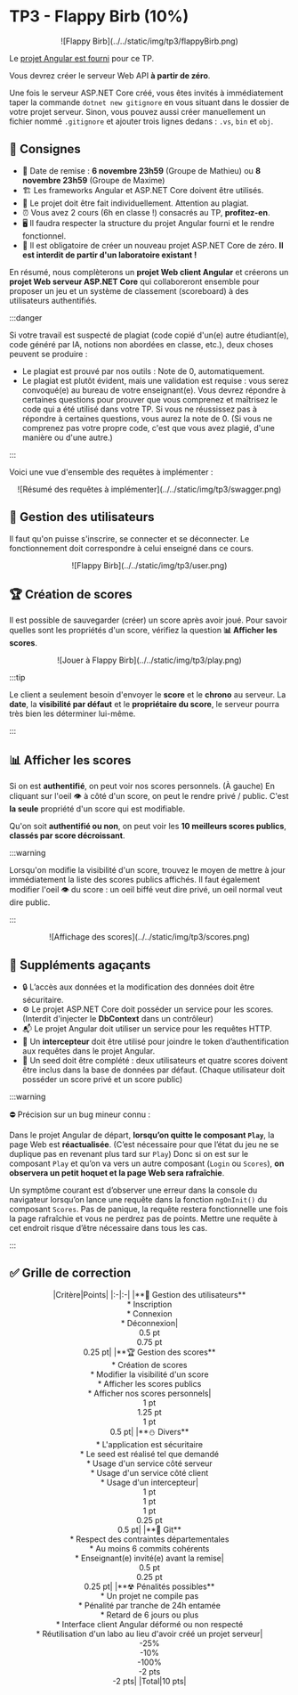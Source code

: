 # TP3 - Flappy Birb (10%)

<center>![Flappy Birb](../../static/img/tp3/flappyBirb.png)</center>

Le [projet Angular est fourni](../../static/files/tp3.zip) pour ce TP. 

Vous devrez créer le serveur Web API **à partir de zéro**. 

Une fois le serveur ASP.NET Core créé, vous êtes invités à immédiatement taper la commande `dotnet new gitignore` en vous situant dans le dossier de votre projet serveur. Sinon, vous pouvez aussi créer manuellement un fichier nommé `.gitignore` et ajouter trois lignes dedans : `.vs`, `bin` et `obj`.

## 📝 Consignes

* 📅 Date de remise : **6 novembre 23h59** (Groupe de Mathieu) ou **8 novembre 23h59** (Groupe de Maxime)
* 🏗 Les frameworks Angular et ASP.NET Core doivent être utilisés.
* 👤 Le projet doit être fait individuellement. Attention au plagiat.
* ⏰ Vous avez 2 cours (6h en classe !) consacrés au TP, **profitez-en**.
* 🖥 Il faudra respecter la structure du projet Angular fourni et le rendre fonctionnel.
* 🥚 Il est obligatoire de créer un nouveau projet ASP.NET Core de zéro. **Il est interdit de partir d'un laboratoire existant !**

En résumé, nous complèterons un **projet Web client Angular** et créerons un **projet Web serveur ASP.NET Core** qui collaboreront ensemble pour proposer un jeu et un système de classement (scoreboard) à des utilisateurs authentifiés.

:::danger
 
Si votre travail est suspecté de plagiat (code copié d'un(e) autre étudiant(e), code généré par IA, notions non abordées en classe, etc.), deux choses peuvent se produire :
 
* Le plagiat est prouvé par nos outils : Note de 0, automatiquement.
* Le plagiat est plutôt évident, mais une validation est requise : vous serez convoqué(e) au bureau de votre enseignant(e). Vous devrez répondre à certaines questions pour prouver que vous comprenez et maîtrisez le code qui a été utilisé dans votre TP. Si vous ne réussissez pas à répondre à certaines questions, vous aurez la note de 0. (Si vous ne comprenez pas votre propre code, c'est que vous avez plagié, d'une manière ou d'une autre.)
 
:::

Voici une vue d'ensemble des requêtes à implémenter :

<center>![Résumé des requêtes à implémenter](../../static/img/tp3/swagger.png)</center>

## 👥 Gestion des utilisateurs

Il faut qu'on puisse s'inscrire, se connecter et se déconnecter. Le fonctionnement doit correspondre à celui enseigné dans ce cours.

<center>![Flappy Birb](../../static/img/tp3/user.png)</center>

## 🏆 Création de scores 

Il est possible de sauvegarder (créer) un score après avoir joué. Pour savoir quelles sont les propriétés d'un score, vérifiez la question **📊 Afficher les scores**.

<center>![Jouer à Flappy Birb](../../static/img/tp3/play.png)</center>

:::tip

Le client a seulement besoin d'envoyer le **score** et le **chrono** au serveur. La **date**, la **visibilité par défaut** et le **propriétaire du score**, le serveur pourra très bien les déterminer lui-même.

:::

## 📊 Afficher les scores

Si on est **authentifié**, on peut voir nos scores personnels. (À gauche) En cliquant sur l'oeil 👁 à côté d'un score, on peut le rendre privé / public. C'est **la seule** propriété d'un score qui est modifiable.

Qu'on soit **authentifié ou non**, on peut voir les **10 meilleurs scores publics**, **classés par score décroissant**.

:::warning

Lorsqu'on modifie la visibilité d'un score, trouvez le moyen de mettre à jour immédiatement la liste des scores publics affichés. Il faut également modifier l'oeil 👁 du score : un oeil biffé veut dire privé, un oeil normal veut dire public.

:::

<center>![Affichage des scores](../../static/img/tp3/scores.png)</center>

## 🤬 Suppléments agaçants

* 🔒 L’accès aux données et la modification des données doit être sécuritaire.
* ⚙ Le projet ASP.NET Core doit posséder un service pour les scores. (Interdit d'injecter le **DbContext** dans un contrôleur)
* 📬 Le projet Angular doit utiliser un service pour les requêtes HTTP.
* 📶 Un **intercepteur** doit être utilisé pour joindre le token d’authentification aux requêtes dans le projet Angular.
* 🌱 Un seed doit être complété : deux utilisateurs et quatre scores doivent être inclus dans la base de données par défaut. (Chaque utilisateur doit posséder un score privé et un score public)

:::warning

⛔ Précision sur un bug mineur connu :

Dans le projet Angular de départ, **lorsqu’on quitte le composant `Play`**, la page Web est **réactualisée**. (C’est nécessaire pour que l’état du jeu ne se duplique pas en revenant plus tard sur `Play`) Donc si on est sur le composant `Play` et qu’on va vers un autre composant (`Login` ou `Scores`), **on observera un petit hoquet et la page Web sera rafraîchie**.

Un symptôme courant est d’observer une erreur dans la console du navigateur lorsqu’on lance une requête dans la fonction `ngOnInit()` du composant `Scores`. Pas de panique, la requête restera fonctionnelle une fois la page rafraîchie et vous ne perdrez pas de points. Mettre une requête à cet endroit risque d’être nécessaire dans tous les cas.

:::

## ✅ Grille de correction

<center>
|Critère|Points|
|:-|:-|
|**👥 Gestion des utilisateurs**<br/>* Inscription<br/>* Connexion<br/>* Déconnexion|<br/>0.5 pt<br/>0.75 pt<br/>0.25 pt|
|**🏆 Gestion des scores**<br/>* Création de scores<br/>* Modifier la visibilité d'un score<br/>* Afficher les scores publics<br/>* Afficher nos scores personnels|<br/>1 pt<br/>1.25 pt<br/>1 pt<br/>0.5 pt|
|**⛄ Divers**<br/>* L'application est sécuritaire<br/>* Le seed est réalisé tel que demandé<br/>* Usage d'un service côté serveur<br/>* Usage d'un service côté client<br/>* Usage d'un intercepteur|<br/>1 pt<br/>1 pt<br/>1 pt<br/>0.25 pt<br/>0.5 pt|
|**📰 Git**<br/>* Respect des contraintes départementales<br/>* Au moins 6 commits cohérents<br/>* Enseignant(e) invité(e) avant la remise|<br/>0.5 pt<br/>0.25 pt<br/>0.25 pt|
|**☢ Pénalités possibles**<br/>* Un projet ne compile pas<br/>* Pénalité par tranche de 24h entamée<br/>* Retard de 6 jours ou plus<br/>* Interface client Angular déformé ou non respecté<br/>* Réutilisation d'un labo au lieu d'avoir créé un projet serveur|<br/>-25%<br/>-10%<br/>-100%<br/>-2 pts<br/>-2 pts|
|Total|10 pts|
</center>